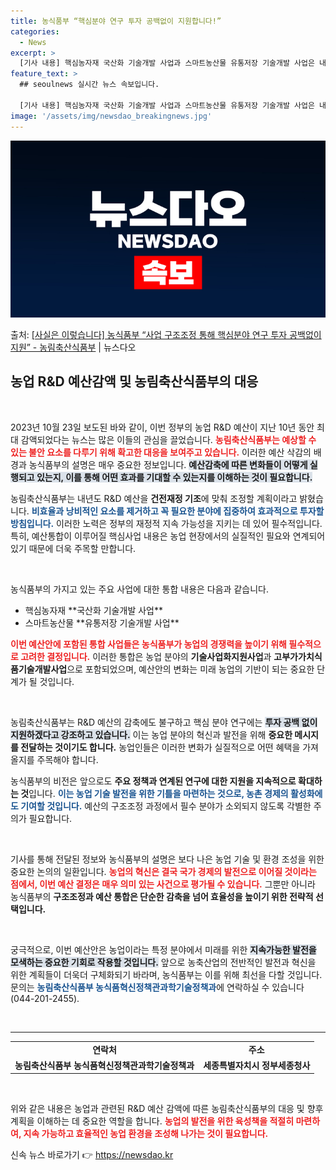 ```yaml
---
title: 농식품부 “핵심분야 연구 투자 공백없이 지원합니다!”
categories:
  - News
excerpt: >
  [기사 내용] 핵심농자재 국산화 기술개발 사업과 스마트농산물 유통저장 기술개발 사업은 내년 정부 예산안에는 …
feature_text: >
  ## seoulnews 실시간 뉴스 속보입니다.

  [기사 내용] 핵심농자재 국산화 기술개발 사업과 스마트농산물 유통저장 기술개발 사업은 내년 정부 예산안에는 …
image: '/assets/img/newsdao_breakingnews.jpg'
---
```


![뉴스다오 속보](/assets/img/newsdao_breakingnews.jpg)

<p>출처: <a href="https://newsdao.kr/2303" rel="dofollow">[사실은 이렇습니다] 농식품부 “사업 구조조정 통해 핵심분야 연구 투자 공백없이 지원” - 농림축산식품부</a> | 뉴스다오</p>

<h2 data-ke-size="size26">농업 R&D 예산감액 및 농림축산식품부의 대응</h2>

<p data-ke-size="size16">&nbsp;</p>

2023년 10월 23일 보도된 바와 같이, 이번 정부의 농업 R&D 예산이 지난 10년 동안 최대 감액되었다는 뉴스는 많은 이들의 관심을 끌었습니다. <b><span style="color: #ee2323;">농림축산식품부는 예상할 수 있는 불안 요소를 다루기 위해 확고한 대응을 보여주고 있습니다.</span></b> 이러한 예산 삭감의 배경과 농식품부의 설명은 매우 중요한 정보입니다. <b><span style="background-color: #21538527;">예산감축에 따른 변화들이 어떻게 실행되고 있는지, 이를 통해 어떤 효과를 기대할 수 있는지를 이해하는 것이 필요합니다.</span></b>

농림축산식품부는 내년도 R&D 예산을 **건전재정 기조**에 맞춰 조정할 계획이라고 밝혔습니다. <b><span style="color: #1a5490;">비효율과 낭비적인 요소를 제거하고 꼭 필요한 분야에 집중하여 효과적으로 투자할 방침입니다.</span></b> 이러한 노력은 정부의 재정적 지속 가능성을 지키는 데 있어 필수적입니다. 특히, 예산통합이 이루어질 핵심사업 내용은 농업 현장에서의 실질적인 필요와 연계되어 있기 때문에 더욱 주목할 만합니다.

<p data-ke-size="size16">&nbsp;</p>

농식품부의 가지고 있는 주요 사업에 대한 통합 내용은 다음과 같습니다. 

<ul>
<li>핵심농자재 **국산화 기술개발 사업**</li>
<li>스마트농산물 **유통저장 기술개발 사업**</li>
</ul>

<b><span style="color: #ee2323;">이번 예산안에 포함된 통합 사업들은 농식품부가 농업의 경쟁력을 높이기 위해 필수적으로 고려한 결정입니다.</span></b> 이러한 통합은 농업 분야의 **기술사업화지원사업**과 **고부가가치식품기술개발사업**으로 포함되었으며, 예산안의 변화는 미래 농업의 기반이 되는 중요한 단계가 될 것입니다.

<p data-ke-size="size16">&nbsp;</p>

농림축산식품부는 R&D 예산의 감축에도 불구하고 핵심 분야 연구에는 <b><span style="background-color: #21538527;">투자 공백 없이 지원하겠다고 강조하고 있습니다.</span></b> 이는 농업 분야의 혁신과 발전을 위해 **중요한 메시지를 전달하는 것이기도 합니다.** 농업인들은 이러한 변화가 실질적으로 어떤 혜택을 가져올지를 주목해야 합니다.

농식품부의 비전은 앞으로도 **주요 정책과 연계된 연구에 대한 지원을 지속적으로 확대하는 것**입니다. <b><span style="color: #1a5490;">이는 농업 기술 발전을 위한 기틀을 마련하는 것으로, 농촌 경제의 활성화에도 기여할 것입니다.</span></b> 예산의 구조조정 과정에서 필수 분야가 소외되지 않도록 각별한 주의가 필요합니다.

<p data-ke-size="size16">&nbsp;</p>

기사를 통해 전달된 정보와 농식품부의 설명은 보다 나은 농업 기술 및 환경 조성을 위한 중요한 논의의 일환입니다. <b><span style="color: #ee2323;">농업의 혁신은 결국 국가 경제의 발전으로 이어질 것이라는 점에서, 이번 예산 결정은 매우 의미 있는 사건으로 평가될 수 있습니다.</span></b> 그뿐만 아니라 농식품부의 **구조조정과 예산 통합은 단순한 감축을 넘어 효율성을 높이기 위한 전략적 선택입니다.**

<p data-ke-size="size16">&nbsp;</p>

궁극적으로, 이번 예산안은 농업이라는 특정 분야에서 미래를 위한 <b><span style="background-color: #21538527;">지속가능한 발전을 모색하는 중요한 기회로 작용할 것입니다.</span></b> 앞으로 농축산업의 전반적인 발전과 혁신을 위한 계획들이 더욱더 구체화되기 바라며, 농식품부는 이를 위해 최선을 다할 것입니다. 문의는 <b><span style="color: #1a5490;">농림축산식품부 농식품혁신정책관과학기술정책과</span></b>에 연락하실 수 있습니다(044-201-2455).

<p data-ke-size="size16">&nbsp;</p>

<hr />

<table>
<tr>
<td style="text-align: center; height: 17px;"><b>연락처</b></td>
<td style="text-align: center; height: 17px;"><b>주소</b></td>
</tr>
<tr>
<td style="text-align: center; height: 17px;"><b>농림축산식품부 농식품혁신정책관과학기술정책과</b></td>
<td style="text-align: center; height: 17px;"><b>세종특별자치시 정부세종청사</b></td>
</tr>
</table>

<p data-ke-size="size16">&nbsp;</p>

위와 같은 내용은 농업과 관련된 R&D 예산 감액에 따른 농림축산식품부의 대응 및 향후 계획을 이해하는 데 중요한 역할을 합니다. <b><span style="color: #ee2323;">농업의 발전을 위한 육성책을 적절히 마련하여, 지속 가능하고 효율적인 농업 환경을 조성해 나가는 것이 필요합니다.</span></b> 

신속 뉴스 바로가기 👉 <a href="https://newsdao.kr" rel="dofollow">https://newsdao.kr</a>


